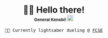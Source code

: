 <h1 align="center">👋🏼 Hello there!<br style="line-height: 10">
  <sup><sub><sup><sub>General Kenobi! <img src="https://i.giphy.com/5zvSHSsC1WkiLm3aM0.webp" alt="General Kenobi's second lightsaber tiny icon" width="20"></sub></sup></sub></sup>
</h1>

<p align="center">
  <samp>
    👨‍🎓 Currently lightsaber dueling @ <a href="https://finki.ukim.mk/en">FCSE</a> <br>
  </samp>
</p>
